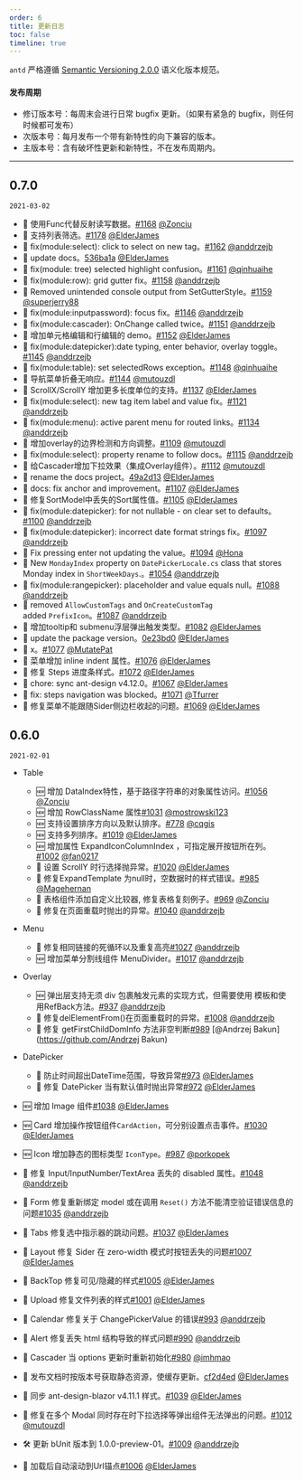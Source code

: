 ```yaml
---
order: 6
title: 更新日志
toc: false
timeline: true
---
```


`antd` 严格遵循 [Semantic Versioning 2.0.0](http://semver.org/lang/zh-CN/) 语义化版本规范。

#### 发布周期

- 修订版本号：每周末会进行日常 bugfix 更新。（如果有紧急的 bugfix，则任何时候都可发布）
- 次版本号：每月发布一个带有新特性的向下兼容的版本。
- 主版本号：含有破坏性更新和新特性，不在发布周期内。

---
## 0.7.0

`2021-03-02`

- 🚫 使用Func代替反射读写数据。[#1168](https://github.com/ant-design/ant-design/pull/1168) [@Zonciu](https://github.com/Zonciu)
- 🚫 支持列表筛选。[#1178](https://github.com/ant-design/ant-design/pull/1178) [@ElderJames](https://github.com/ElderJames)
- 🐞 fix(module:select): click to select on new tag。[#1162](https://github.com/ant-design/ant-design/pull/1162) [@anddrzejb](https://github.com/anddrzejb)
- 🚫 update docs。[536ba1a](https://github.com/ant-design/ant-design/commit/536ba1a) [@ElderJames](https://github.com/ElderJames)
- 🐞 fix(module: tree) selected highlight confusion。[#1161](https://github.com/ant-design/ant-design/pull/1161) [@qinhuaihe](https://github.com/qinhuaihe)
- 🐞 fix(module:row): grid gutter fix。[#1158](https://github.com/ant-design/ant-design/pull/1158) [@anddrzejb](https://github.com/anddrzejb)
- 🐞 Removed unintended console output from SetGutterStyle。[#1159](https://github.com/ant-design/ant-design/pull/1159) [@superjerry88](https://github.com/superjerry88)
- 🐞 fix(module:inputpassword): focus fix。[#1146](https://github.com/ant-design/ant-design/pull/1146) [@anddrzejb](https://github.com/anddrzejb)
- 🐞 fix(module:cascader): OnChange called twice。[#1151](https://github.com/ant-design/ant-design/pull/1151) [@anddrzejb](https://github.com/anddrzejb)
- 🚫 增加单元格编辑和行编辑的 demo。[#1152](https://github.com/ant-design/ant-design/pull/1152) [@ElderJames](https://github.com/ElderJames)
- 🐞 fix(module:datepicker):date typing, enter behavior, overlay toggle。[#1145](https://github.com/ant-design/ant-design/pull/1145) [@anddrzejb](https://github.com/anddrzejb)
- 🐞 fix(module:table): set selectedRows exception。[#1148](https://github.com/ant-design/ant-design/pull/1148) [@qinhuaihe](https://github.com/qinhuaihe)
- 🐞 导航菜单折叠无响应。[#1144](https://github.com/ant-design/ant-design/pull/1144) [@mutouzdl](https://github.com/mutouzdl)
- 🐞 ScrollX/ScrollY 增加更多长度单位的支持。[#1137](https://github.com/ant-design/ant-design/pull/1137) [@ElderJames](https://github.com/ElderJames)
- 🐞 fix(module:select): new tag item label and value fix。[#1121](https://github.com/ant-design/ant-design/pull/1121) [@anddrzejb](https://github.com/anddrzejb)
- 🐞 fix(module:menu): active parent menu for routed links。[#1134](https://github.com/ant-design/ant-design/pull/1134) [@anddrzejb](https://github.com/anddrzejb)
- 🚫 增加overlay的边界检测和方向调整。[#1109](https://github.com/ant-design/ant-design/pull/1109) [@mutouzdl](https://github.com/mutouzdl)
- 🐞 fix(module:select): property rename to follow docs。[#1115](https://github.com/ant-design/ant-design/pull/1115) [@anddrzejb](https://github.com/anddrzejb)
- 🚫 给Cascader增加下拉效果（集成Overlay组件）。[#1112](https://github.com/ant-design/ant-design/pull/1112) [@mutouzdl](https://github.com/mutouzdl)
- 🚫 rename the docs project。[49a2d13](https://github.com/ant-design/ant-design/commit/49a2d13) [@ElderJames](https://github.com/ElderJames)
- 🐞 docs: fix anchor and improvement。[#1107](https://github.com/ant-design/ant-design/pull/1107) [@ElderJames](https://github.com/ElderJames)
- 🐞 修复SortModel中丢失的Sort属性值。[#1105](https://github.com/ant-design/ant-design/pull/1105) [@ElderJames](https://github.com/ElderJames)
- 🐞 fix(module:datepicker): for not nullable - on clear set to defaults。[#1100](https://github.com/ant-design/ant-design/pull/1100) [@anddrzejb](https://github.com/anddrzejb)
- 🐞 fix(module:datepicker): incorrect date format strings fix。[#1097](https://github.com/ant-design/ant-design/pull/1097) [@anddrzejb](https://github.com/anddrzejb)
- 🚫 Fix pressing enter not updating the value。[#1094](https://github.com/ant-design/ant-design/pull/1094) [@Hona](https://github.com/Hona)
- 🐞 New `MondayIndex` property on `DatePickerLocale.cs` class that stores Monday index in `ShortWeekDays`.。[#1054](https://github.com/ant-design/ant-design/pull/1054) [@anddrzejb](https://github.com/anddrzejb)
- 🐞 fix(module:rangepicker): placeholder and value equals null。[#1088](https://github.com/ant-design/ant-design/pull/1088) [@anddrzejb](https://github.com/anddrzejb)
- 🐞 removed `AllowCustomTags` and `OnCreateCustomTag` <br>    added `PrefixIcon`。[#1087](https://github.com/ant-design/ant-design/pull/1087) [@anddrzejb](https://github.com/anddrzejb)
- 🚫 增加tooltip和 submenu浮层弹出触发类型。[#1082](https://github.com/ant-design/ant-design/pull/1082) [@ElderJames](https://github.com/ElderJames)
- 🚫 update the package version。[0e23bd0](https://github.com/ant-design/ant-design/commit/0e23bd0) [@ElderJames](https://github.com/ElderJames)
- 🚫 x。[#1077](https://github.com/ant-design/ant-design/pull/1077) [@MutatePat](https://github.com/MutatePat)
- 🚫 菜单增加   inline indent 属性。[#1076](https://github.com/ant-design/ant-design/pull/1076) [@ElderJames](https://github.com/ElderJames)
- 💄 修复 Steps 进度条样式。[#1072](https://github.com/ant-design/ant-design/pull/1072) [@ElderJames](https://github.com/ElderJames)
- 🚫 chore: sync ant-design v4.12.0。[#1067](https://github.com/ant-design/ant-design/pull/1067) [@ElderJames](https://github.com/ElderJames)
- 🐞 fix: steps navigation was blocked。[#1071](https://github.com/ant-design/ant-design/pull/1071) [@Tfurrer](https://github.com/Tfurrer)
- 🐞 修复菜单不能跟随Sider侧边栏收起的问题。[#1069](https://github.com/ant-design/ant-design/pull/1069) [@ElderJames](https://github.com/ElderJames)

## 0.6.0

`2021-02-01`

- Table
  - 🆕 增加 DataIndex特性，基于路径字符串的对象属性访问。[#1056](https://github.com/ant-design-blazor/ant-design-blazor/pull/1056) [@Zonciu](https://github.com/Zonciu)
  - 🆕 增加 RowClassName 属性[#1031](https://github.com/ant-design-blazor/ant-design-blazor/pull/1031) [@mostrowski123](https://github.com/mostrowski123)
  - 🆕 支持设置排序方向以及默认排序。[#778](https://github.com/ant-design-blazor/ant-design-blazor/pull/778) [@cqgis](https://github.com/cqgis)
  - 🆕 支持多列排序。[#1019](https://github.com/ant-design-blazor/ant-design-blazor/pull/1019) [@ElderJames](https://github.com/ElderJames)
  - 🆕 增加属性 ExpandIconColumnIndex ，可指定展开按钮所在列。[#1002](https://github.com/ant-design-blazor/ant-design-blazor/pull/1002) [@fan0217](https://github.com/fan0217)
  - 🐞 设置 ScrollY 时行选择抛异常。[#1020](https://github.com/ant-design-blazor/ant-design-blazor/pull/1020) [@ElderJames](https://github.com/ElderJames)
  - 🐞 修复ExpandTemplate 为null时，空数据时的样式错误。[#985](https://github.com/ant-design-blazor/ant-design-blazor/pull/985) [@Magehernan](https://github.com/Magehernan)
  - 🐞 表格组件添加自定义比较器, 修复表格复刻例子。[#969](https://github.com/ant-design-blazor/ant-design-blazor/pull/969) [@Zonciu](https://github.com/Zonciu)
  - 🐞 修复在页面重载时抛出的异常。[#1040](https://github.com/ant-design-blazor/ant-design-blazor/pull/1040) [@anddrzejb](https://github.com/anddrzejb)

- Menu
  - 🐞 修复相同链接的死循环以及重复高亮[#1027](https://github.com/ant-design-blazor/ant-design-blazor/pull/1027) [@anddrzejb](https://github.com/anddrzejb)
  - 🆕 增加菜单分割线组件 MenuDivider。[#1017](https://github.com/ant-design-blazor/ant-design-blazor/pull/1017) [@anddrzejb](https://github.com/anddrzejb)

- Overlay
  - 🆕 弹出层支持无须 div 包裹触发元素的实现方式，但需要使用<Unbound> 模板和使用RefBack方法。[#937](https://github.com/ant-design-blazor/ant-design-blazor/pull/937) [@anddrzejb](https://github.com/anddrzejb)
  - 🐞 修复delElementFrom()在页面重载时的异常。[#1008](https://github.com/ant-design-blazor/ant-design-blazor/pull/1008) [@anddrzejb](https://github.com/anddrzejb)
  - 🐞 修复 getFirstChildDomInfo 方法非空判断[#989](https://github.com/ant-design-blazor/ant-design-blazor/pull/989) [@Andrzej Bakun](https://github.com/Andrzej Bakun)

- DatePicker
  - 🐞 防止时间超出DateTime范围，导致异常[#973](https://github.com/ant-design-blazor/ant-design-blazor/pull/973) [@ElderJames](https://github.com/ElderJames)
  - 🐞 修复 DatePicker 当有默认值时抛出异常[#972](https://github.com/ant-design-blazor/ant-design-blazor/pull/972) [@ElderJames](https://github.com/ElderJames)

- 🆕 增加 Image 组件[#1038](https://github.com/ant-design-blazor/ant-design-blazor/pull/1038) [@ElderJames](https://github.com/ElderJames)
- 🆕 Card 增加操作按钮组件`CardAction`，可分别设置点击事件。[#1030](https://github.com/ant-design-blazor/ant-design-blazor/pull/1030) [@ElderJames](https://github.com/ElderJames)
- 🆕 Icon 增加静态的图标类型 `IconType`。[#987](https://github.com/ant-design-blazor/ant-design-blazor/pull/987) [@porkopek](https://github.com/porkopek)
- 🐞 修复 Input/InputNumber/TextArea 丢失的 disabled 属性。[#1048](https://github.com/ant-design-blazor/ant-design-blazor/pull/1048) [@anddrzejb](https://github.com/anddrzejb)
- 🐞 Form 修复重新绑定 model 或在调用 `Reset()` 方法不能清空验证错误信息的问题[#1035](https://github.com/ant-design-blazor/ant-design-blazor/pull/1035) [@anddrzejb](https://github.com/anddrzejb)
- 🐞 Tabs 修复选中指示器的跳动问题。[#1037](https://github.com/ant-design-blazor/ant-design-blazor/pull/1037) [@ElderJames](https://github.com/ElderJames)
- 🐞 Layout 修复 Sider 在 zero-width 模式时按钮丢失的问题[#1007](https://github.com/ant-design-blazor/ant-design-blazor/pull/1007) [@ElderJames](https://github.com/ElderJames)
- 💄 BackTop 修复可见/隐藏的样式[#1005](https://github.com/ant-design-blazor/ant-design-blazor/pull/1005) [@ElderJames](https://github.com/ElderJames)
- 💄 Upload 修复文件列表的样式[#1001](https://github.com/ant-design-blazor/ant-design-blazor/pull/1001) [@ElderJames](https://github.com/ElderJames)
- 🐞 Calendar 修复关于 ChangePickerValue 的错误[#993](https://github.com/ant-design-blazor/ant-design-blazor/pull/993) [@anddrzejb](https://github.com/anddrzejb)
- 💄 Alert 修复丢失 html 结构导致的样式问题[#990](https://github.com/ant-design-blazor/ant-design-blazor/pull/990) [@anddrzejb](https://github.com/anddrzejb)
- 🐞 Cascader 当 options 更新时重新初始化[#980](https://github.com/ant-design-blazor/ant-design-blazor/pull/980) [@imhmao](https://github.com/imhmao)
- 📖 发布文档时按版本号获取静态资源，使缓存更新。[cf2d4ed](https://github.com/ant-design-blazor/ant-design-blazor/commit/cf2d4ed) [@ElderJames](https://github.com/ElderJames)
- 💄 同步 ant-design-blazor v4.11.1 样式。[#1039](https://github.com/ant-design-blazor/ant-design-blazor/pull/1039) [@ElderJames](https://github.com/ElderJames)
- 🐞 修复在多个 Modal 同时存在时下拉选择等弹出组件无法弹出的问题。[#1012](https://github.com/ant-design-blazor/ant-design-blazor/pull/1012) [@mutouzdl](https://github.com/mutouzdl)
- 🛠 更新 bUnit 版本到 1.0.0-preview-01。[#1009](https://github.com/ant-design-blazor/ant-design-blazor/pull/1009) [@anddrzejb](https://github.com/anddrzejb)
- 📖 加载后自动滚动到Url锚点[#1006](https://github.com/ant-design-blazor/ant-design-blazor/pull/1006) [@ElderJames](https://github.com/ElderJames)